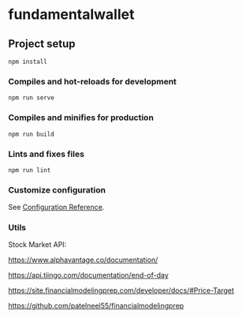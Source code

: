 # fundamentalwallet

## Project setup
```
npm install
```

### Compiles and hot-reloads for development
```
npm run serve
```

### Compiles and minifies for production
```
npm run build
```

### Lints and fixes files
```
npm run lint
```

### Customize configuration
See [Configuration Reference](https://cli.vuejs.org/config/).

### Utils
Stock Market API: 

https://www.alphavantage.co/documentation/

https://api.tiingo.com/documentation/end-of-day

https://site.financialmodelingprep.com/developer/docs/#Price-Target

https://github.com/patelneel55/financialmodelingprep
